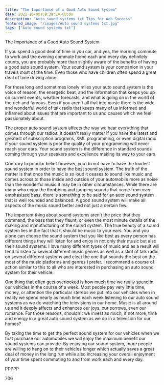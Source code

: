 ```yaml
---
title: "The Importance of a Good Auto Sound System"
date: 2021-10-08T08:39:24-08:00
description: "Auto sound systems txt Tips for Web Success"
featured_image: "/images/Auto sound systems txt.jpg"
tags: ["Auto sound systems txt"]
---
```


The Importance of a Good Auto Sound System

If you spend a good deal of time in you car, and yes, the morning commute to work and the evening commute home each and every day definitely counts, you are probably more than slightly aware of the benefits of having a good auto sound system. Your sound system is your companion in your travels most of the time. Even those who have children often spend a great deal of time driving alone. 

For those long and sometimes lonely miles your auto sound system is the voice of reason, the energetic beat, and the information that keeps you up on current events, weather forecasts, and what is going on in the world of the rich and famous. Even if you aren't all that into music there is the wide and wonderful world of talk radio that keeps many of us informed and inflamed about issues that are important to us and causes which we feel passionately about. 

The proper auto sound system affects the way we hear everything that comes through our radios. It doesn't really matter if you have the latest and greatest of subscription programs, XML programming, or even digital radio if your sound system is poor the quality of your programming will never reach your ears. Your sound system is the difference in standard sounds coming through your speakers and excellence making its way to your ears. 

Contrary to popular belief however, you do not have to have the loudest sound system in order to have the best sound system. The truth of the matter is that once the music is so loud it ceases to sound like music and comes across to those inside and outside of your automobile more as noise than the wonderful music it may be in other circumstances. While there are many who enjoy the throbbing and jumping sounds that come from over emphasized bass, there is something to be said for an auto sound system that is well rounded and balanced. A good sound system will make all aspects of the music sound better and not just a certain few.

The important thing about sound systems aren't the price that they command, the bass that they flaunt, or even the most minute details of the making and manufacturing of the sound system. The true beauty of a sound system lies in the fact that it should be music to your ears. You and you alone can choose the sound system that you like best as every person has different things they will listen for and enjoy in not only their music but also their sound systems. I love many different types of music and as a result will tend to listen to several different music genres as well as a stint of talk radio on several different systems and elect the one that sounds the best on the most of the music platforms and genres I prefer. I recommend a course of action similar to this to all who are interested in purchasing an auto sound system for their vehicle.

One thing that often gets overlooked is how much time we really spend in our vehicles in the course of a week. Most people pay very little time, money, or attention the particular stereos we put into our vehicles when in reality we spend nearly as much time each week listening to our auto sound systems as we do watching the televisions in our home. Music is all around us and it deeply affects and enhances our joys, our sorrows, even our romance. For those reasons, shouldn't we invest as much, if not more, time and energy in a great auto sound system as we do in a television for our homes? 

By taking the time to get the perfect sound system for our vehicles when we first purchase our automobiles we will enjoy the maximum benefit our sound systems can provide. By enjoying our sound system, more people are willing to hang on to their vehicles longer which actually saves a great deal of money in the long run while also increasing your overall enjoyment of your time spent commuting to and from work each and every day.

PPPPP

706

